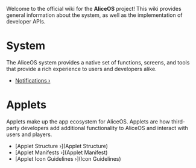 Welcome to the official wiki for the **AliceOS** project! This wiki provides general information about the system, as well as the implementation of developer APIs.

# System
The AliceOS system provides a native set of functions, screens, and tools that provide a rich experience to users and developers alike.
- [Notifications &rsaquo;](Notifications)

# Applets
Applets make up the app ecosystem for AliceOS. Applets are how third-party developers add additional functionality to AliceOS and interact with users and players.
- [Applet Structure &rsaquo;](Applet Structure)
- [Applet Manifests &rsaquo;](Applet Manifest)
- [Applet Icon Guidelines &rsaquo;](Icon Guidelines)